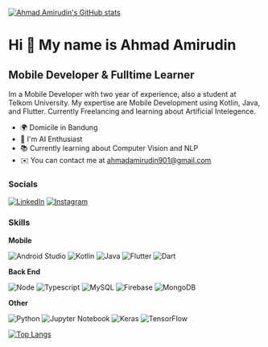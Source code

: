 [![Ahmad Amirudin's GitHub stats](https://github-readme-stats.vercel.app/api?username=4mirfor3v3r&count_private=true&theme=algolia&show_icons=true)](https://github.com/anuraghazra/github-readme-stats)

Hi 👋 My name is Ahmad Amirudin
=======================================
Mobile Developer & Fulltime Learner
--------------------------------
Im a Mobile Developer with two year of experience, also a student at Telkom University. My expertise are Mobile Development using Kotlin, Java, and Flutter. Currently Freelancing and learning about Artificial Intelegence.

* 🌍  Domicile in Bandung
* 🚀  I'm AI Enthusiast
* 📚  Currently learning about Computer Vision and NLP
* ✉️  You can contact me at [ahmadamirudin901@gmail.com](mailto:ahmadamirudin901@gmail.com)

### Socials
[![LinkedIn](https://img.shields.io/badge/linkedin-%230077B5.svg?style=for-the-badge&logo=linkedin&logoColor=white)](https://www.linkedin.com/in/4mirfor3v3r/)
[![Instagram](https://img.shields.io/badge/Instagram-E4405F?style=for-the-badge&logo=instagram&logoColor=white)](https://www.instagram.com/_amirmoklet/)

### Skills

<b>Mobile</b>

![Android Studio](https://img.shields.io/badge/Android%20Studio-3DDC84.svg?style=for-the-badge&logo=android-studio&logoColor=white)
![Kotlin](https://img.shields.io/badge/Kotlin-0095D5?&style=for-the-badge&logo=kotlin&logoColor=white)
![Java](https://img.shields.io/badge/Java-ED8B00?style=for-the-badge&logo=java&logoColor=white)
![Flutter](https://img.shields.io/badge/Flutter-02569B?style=for-the-badge&logo=flutter&logoColor=white)
![Dart](https://img.shields.io/badge/Dart-0175C2?style=for-the-badge&logo=dart&logoColor=white)

<b>Back End</b>

![Node](https://img.shields.io/badge/Node.js-43853D?style=for-the-badge&logo=node.js&logoColor=white)
![Typescript](https://img.shields.io/badge/TypeScript-007ACC?style=for-the-badge&logo=typescript&logoColor=white)
![MySQL](https://img.shields.io/badge/MySQL-00000F?style=for-the-badge&logo=mysql&logoColor=white)
![Firebase](https://img.shields.io/badge/Firebase-039BE5?style=for-the-badge&logo=Firebase&logoColor=white)
![MongoDB](https://img.shields.io/badge/MongoDB-4EA94B?style=for-the-badge&logo=mongodb&logoColor=white)

<b>Other</b>

![Python](https://img.shields.io/badge/python-3670A0?style=for-the-badge&logo=python&logoColor=ffdd54)
![Jupyter Notebook](https://img.shields.io/badge/jupyter-%23FA0F00.svg?style=for-the-badge&logo=jupyter&logoColor=white)
![Keras](https://img.shields.io/badge/Keras-%23D00000.svg?style=for-the-badge&logo=Keras&logoColor=white)
![TensorFlow](https://img.shields.io/badge/TensorFlow-%23FF6F00.svg?style=for-the-badge&logo=TensorFlow&logoColor=white)


[![Top Langs](https://github-readme-stats.vercel.app/api/top-langs/?username=4mirfor3v3r&langs_count=6&layout=compact&theme=algolia)](https://github.com/anuraghazra/github-readme-stats)
